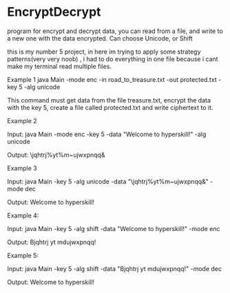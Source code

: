 # EncryptDecrypt
program for encrypt and decrypt data, you can read from a file, and write to a new one with the data encrypted. Can choose Unicode, or Shift


this is my number 5 project, in here im trying to apply some strategy patterns(very very noob) , i had to do everything in one file because i cant make my terminal read multiple files.



Example 1
java Main -mode enc -in road_to_treasure.txt -out protected.txt -key 5 -alg unicode

This command must get data from the file treasure.txt, encrypt the data with the key 5, create a file called protected.txt and write ciphertext to it.

Example 2

Input:
java Main -mode enc -key 5 -data "Welcome to hyperskill!" -alg unicode

Output:
\jqhtrj%yt%m~ujwxpnqq&

Example 3

Input:
java Main -key 5 -alg unicode -data "\jqhtrj%yt%m~ujwxpnqq&" -mode dec

Output:
Welcome to hyperskill!

Example 4:

Input:
java Main -key 5 -alg shift -data "Welcome to hyperskill!" -mode enc

Output:
Bjqhtrj yt mdujwxpnqq!

Example 5:

Input:
java Main -key 5 -alg shift -data "Bjqhtrj yt mdujwxpnqq!" -mode dec

Output:
Welcome to hyperskill!

